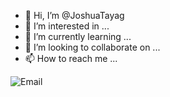 - 👋 Hi, I’m @JoshuaTayag
- 👀 I’m interested in ...
- 🌱 I’m currently learning ...
- 💞️ I’m looking to collaborate on ...
- 📫 How to reach me ...
<img src="https://" alt="Email" data-canonical-src="https://img.shields.io/badge/Email-EA4335?logo=Gmail&amp;logoColor=white" style="max-width: 100%;">
<!---
JoshuaTayag/JoshuaTayag is a ✨ special ✨ repository because its `README.md` (this file) appears on your GitHub profile.
You can click the Preview link to take a look at your changes.
--->
